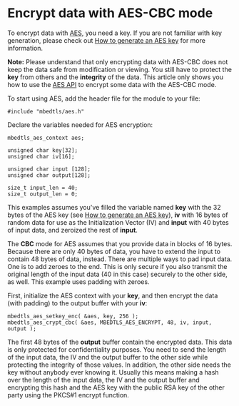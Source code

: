 # Encrypt data with AES-CBC mode

To encrypt data with [AES](/aes-source-code), you need a key. If you are not familiar with key generation, please check out [How to generate an AES key](generate-an-aes-key.md) for more information.

<span class="notes">**Note:** Please understand that only encrypting data with AES-CBC does not keep the data safe from modification or viewing. You still have to protect the **key** from others and the **integrity** of the data. This article only shows you how to use the [AES API](/api/aes_8h.html) to encrypt some data with the AES-CBC mode.</span>

To start using AES, add the header file for the module to your file:

```
#include "mbedtls/aes.h"
```

Declare the variables needed for AES encryption:

```
mbedtls_aes_context aes;

unsigned char key[32];
unsigned char iv[16];

unsigned char input [128];
unsigned char output[128];

size_t input_len = 40;
size_t output_len = 0;
```

This examples assumes you've filled the variable named **key** with the 32 bytes of the AES key (see [How to generate an AES key](generate-an-aes-key.md)), **iv** with 16 bytes of random data for use as the Initialization Vector (IV) and **input** with 40 bytes of input data, and zeroized the rest of **input**.

The **CBC** mode for AES assumes that you provide data in blocks of 16 bytes. Because there are only 40 bytes of data, you have to extend the input to contain 48 bytes of data, instead. There are multiple ways to pad input data. One is to add zeroes to the end. This is only secure if you also transmit the original length of the input data (40 in this case) securely to the other side, as well. This example uses padding with zeroes.

First, initialize the AES context with your **key**, and then encrypt the data (with padding) to the output buffer with your **iv**:

```
mbedtls_aes_setkey_enc( &aes, key, 256 );
mbedtls_aes_crypt_cbc( &aes, MBEDTLS_AES_ENCRYPT, 48, iv, input, output );
```

The first 48 bytes of the **output** buffer contain the encrypted data. This data is only protected for confidentiality purposes. You need to send the length of the input data, the IV and the output buffer to the other side while protecting the integrity of those values. In addition, the other side needs the key without anybody ever knowing it. Usually this means making a hash over the length of the input data, the IV and the output buffer and encrypting this hash and the AES key with the public RSA key of the other party using the PKCS#1 encrypt function.

<!---encrypt-with-aes-cbc,"This guide from Mbed TLS explains how to encrypt data with AES-CBC mode.","AES-CBC, CBC mode","aes, cbc, snippet, encryption, decryption, encrypt, decrypt, iv, rsa",published,"2012-12-11 14:50:00",2,36173,"2017-04-24 11:20:00","Paul Bakker"--->
